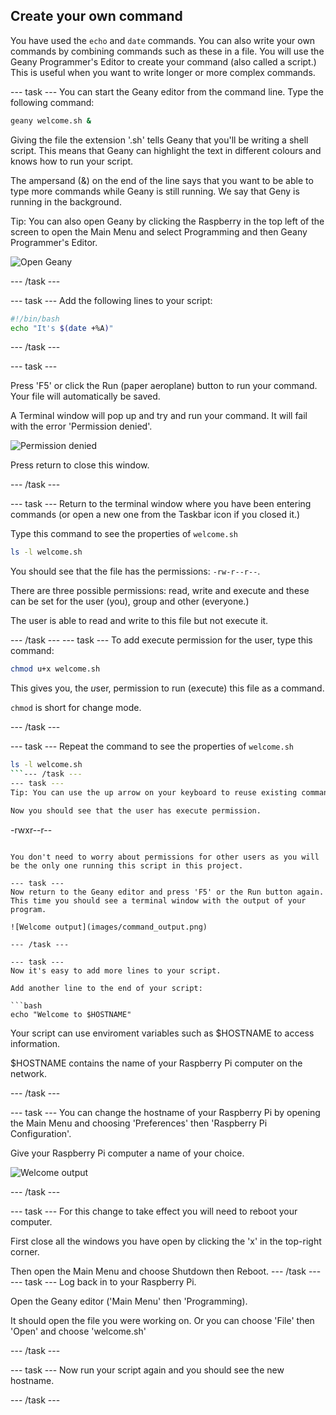 ## Create your own command

You have used the `echo` and `date` commands. You can also write your own commands by combining commands such as these in a file. You will use the Geany Programmer's Editor to create your command (also called a script.) This is useful when you want to write longer or more complex commands. 

--- task ---
You can start the Geany editor from the command line. Type the following command:

```bash
geany welcome.sh &
```
Giving the file the extension '.sh' tells Geany that you'll be writing a shell script. This means that Geany can highlight the text in different colours and knows how to run your script.

The ampersand (&) on the end of the line says that you want to be able to type more commands while Geany is still running. We say that Geny is running in the background. 

Tip: You can also open Geany by clicking the Raspberry in the top left of the screen to open the Main Menu and select Programming and then Geany Programmer's Editor. 

![Open Geany](images/command_geany.png)

--- /task ---

--- task ---
Add the following lines to your script:

```bash
#!/bin/bash
echo "It's $(date +%A)"
```

--- /task ---

--- task ---

Press 'F5' or click the Run (paper aeroplane) button to run your command. Your file will automatically be saved.

A Terminal window will pop up and try and run your command. It will fail with the error 'Permission denied'.

![Permission denied](images/command_denied.png)

Press return to close this window.

--- /task ---

--- task ---
Return to the terminal window where you have been entering commands (or open a new one from the Taskbar icon if you closed it.)

Type this command to see the properties of `welcome.sh`

```bash
ls -l welcome.sh
```
You should see that the file has the permissions: `-rw-r--r--`.

There are three possible permissions: read, write and execute and these can be set for the user (you), group and other (everyone.)

The user is able to read and write to this file but not execute it. 

--- /task ---
--- task ---
To add execute permission for the user, type this command:
```bash
chmod u+x welcome.sh
```
This gives you, the *u*ser, permission to run (e*x*ecute) this file as a command. 

`chmod` is short for change mode. 

--- /task ---

--- task ---
Repeat the command to see the properties of `welcome.sh`

```bash
ls -l welcome.sh
```--- /task ---
--- task ---
Tip: You can use the up arrow on your keyboard to reuse existing commands (and edit them.)

Now you should see that the user has execute permission. 

```
-rwxr--r--
```

You don't need to worry about permissions for other users as you will be the only one running this script in this project. 

--- task ---
Now return to the Geany editor and press 'F5' or the Run button again. This time you should see a terminal window with the output of your program. 

![Welcome output](images/command_output.png)

--- /task ---

--- task ---
Now it's easy to add more lines to your script. 

Add another line to the end of your script:

```bash
echo "Welcome to $HOSTNAME" 
```

Your script can use enviroment variables such as $HOSTNAME to access information. 

$HOSTNAME contains the name of your Raspberry Pi computer on the network.

--- /task ---

--- task ---
You can change the hostname of your Raspberry Pi by opening the Main Menu and choosing 'Preferences' then 'Raspberry Pi Configuration'. 

Give your Raspberry Pi computer a name of your choice. 

![Welcome output](images/command_output.png)

--- /task ---

--- task ---
For this change to take effect you will need to reboot your computer. 

First close all the windows you have open by clicking the 'x' in the top-right corner. 

Then open the Main Menu and choose Shutdown then Reboot. 
--- /task ---
--- task ---
Log back in to your Raspberry Pi. 

Open the Geany editor ('Main Menu' then 'Programming). 

It should open the file you were working on. Or you can choose 'File' then 'Open' and choose 'welcome.sh'

--- /task ---

--- task ---
Now run your script again and you should see the new hostname. 

--- /task ---
